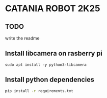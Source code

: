 # CATANIA ROBOT 2K25

## TODO 

write the readme

## Install libcamera on rasberry pi
```
sudo apt install -y python3-libcamera
```

## Install python dependencies
```bash
pip install -r requirements.txt
```